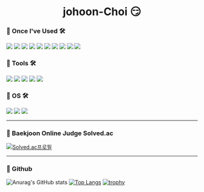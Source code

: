 <div align="center"><h1> johoon-Choi 😏 </h1></div>

### 📌 Once I've Used 🛠

<img src = "https://img.shields.io/badge/C++-00599C?style=flat-square&logo=C++&logoColor=white"/></a>
<img src = "https://img.shields.io/badge/C-A8B9CC?style=flat-square&logo=C&logoColor=white"/></a>
<img src = "https://img.shields.io/badge/MySQL-4479A1?style=flat-square&logo=MySQL&logoColor=white"/></a>
<img src = "https://img.shields.io/badge/PostgreSQL-4169E1?style=flat-square&logo=PostgreSQL&logoColor=white"/></a>
<img src = "https://img.shields.io/badge/JAVA-007396?style=flat-square&logo=JAVA&logoColor=white"/></a>
<img src = "https://img.shields.io/badge/Javascript-F7DF1E?style=flat-square&logo=JavaScript&logoColor=white"/></a>
<img src = "https://img.shields.io/badge/Django-092E20?style=flat-square&logo=Django&logoColor=white"/></a>
<img src = "https://img.shields.io/badge/Python-3766AB?style=flat-square&logo=Python&logoColor=white"/></a>
<img src = "https://img.shields.io/badge/Android-3DDC84?style=flat-square&logo=Android&logoColor=white"/></a>
<img src = "https://img.shields.io/badge/HTML-E34F26?style=flat-square&logo=HTML5&logoColor=white"/></a>

### 📌 Tools 🛠

<img src = "https://img.shields.io/badge/VisualStudio-5C2D91?style=flat-square&logo=Visual Studio&logoColor=white"/></a>
<img src = "https://img.shields.io/badge/VSCode-007ACC?style=flat-square&logo=Visual Studio Code&logoColor=white"/></a>
<img src = "https://img.shields.io/badge/PyCharm-000000?style=flat-square&logo=PyCharm&logoColor=white"/></a>
<img src = "https://img.shields.io/badge/Eclipse-2C2255?style=flat-square&logo=Eclipse IDE&logoColor=white"/></a>
<img src = "https://img.shields.io/badge/AndroidStudio-3DDC84?style=flat-square&logo=Android Studio&logoColor=white"/></a>

### 📌 OS 🛠

<img src = "https://img.shields.io/badge/Windows-0078D6?style=flat-square&logo=Windows&logoColor=white"/></a>
<img src = "https://img.shields.io/badge/Linux-FCC624?style=flat-square&logo=Linux&logoColor=white"/></a>
<img src = "https://img.shields.io/badge/Ubuntu-E95420?style=flat-square&logo=Ubuntu&logoColor=white"/></a>

---

### 📌 Baekjoon Online Judge Solved.ac
[![Solved.ac프로필](http://mazassumnida.wtf/api/v2/generate_badge?boj=johoon4687)](https://solved.ac/johoon4687)

---

### 📌 Github
![Anurag's GitHub stats](https://github-readme-stats.vercel.app/api?username=johoon-Choi&theme=react&show_icons=true) [![Top Langs](https://github-readme-stats.vercel.app/api/top-langs/?username=johoon-Choi&layout=compact&theme=react&langs_count=6)](https://github.com/anuraghazra/github-readme-stats)
[![trophy](https://github-profile-trophy.vercel.app/?username=johoon-Choi&theme=onedark&row=1)](https://github.com/ryo-ma/github-profile-trophy)
<!---
johoon-Choi/johoon-Choi is a ✨ special ✨ repository because its `README.md` (this file) appears on your GitHub profile.
You can click the Preview link to take a look at your changes. 
--->
